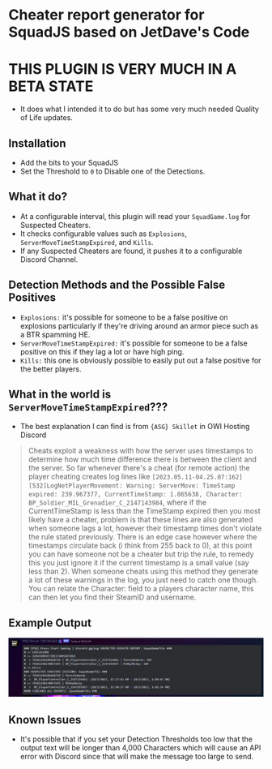 # Cheater report generator for SquadJS based on JetDave's Code

# THIS PLUGIN IS VERY MUCH IN A BETA STATE
- It does what I intended it to do but has some very much needed Quality of Life updates.

## Installation
- Add the bits to your SquadJS
- Set the Threshold to `0` to Disable one of the Detections.

## What it do?
- At a configurable interval, this plugin will read your `SquadGame.log` for Suspected Cheaters.
- It checks configurable values such as `Explosions`, `ServerMoveTimeStampExpired`, and `Kills`.
- If any Suspected Cheaters are found, it pushes it to a configurable Discord Channel.

## Detection Methods and the Possible False Positives
- `Explosions:` it's possible for someone to be a false positive on explosions particularly if they're driving around an armor piece such as a BTR spamming HE.
- `ServerMoveTimeStampExpired:` it's possible for someone to be a false positive on this if they lag a lot or have high ping.
- `Kills:` this one is obviously possible to easily put out a false positive for the better players.

## What in the world is `ServerMoveTimeStampExpired`???
- The best explanation I can find is from `{ASG} Skillet` in OWI Hosting Discord
> Cheats exploit a weakness with how the server uses timestamps to determine how much time difference there is between the client and the server. So far whenever there's a cheat (for remote action) the player cheating creates log lines like `[2023.05.11-04.25.07:162][532]LogNetPlayerMovement: Warning: ServerMove: TimeStamp expired: 239.967377, CurrentTimeStamp: 1.065638, Character: BP_Soldier_MIL_Grenadier_C_2147143984`, where if the CurrentTimeStamp is less than the TimeStamp expired then you most likely have a cheater, problem is that these lines are also generated when someone lags a lot, however their timestamp times don't violate the rule stated previously. There is an edge case however where the timestamps circulate back (i think from 255 back to 0), at this point you can have someone not be a cheater but trip the rule, to remedy this you just ignore it if the current timestamp is a small value (say less than 2). When someone cheats using this method they generate a lot of these warnings in the log, you just need to catch one though. You can relate the Character: field to a players character name, this can then let you find their SteamID and username.

## Example Output
![Example](https://raw.githubusercontent.com/IgnisAlienus/SquadJS-Cheater-Detection/master/example-output.png)

## Known Issues
- It's possible that if you set your Detection Thresholds too low that the output text will be longer than 4,000 Characters which will cause an API error with Discord since that will make the message too large to send.